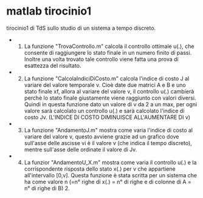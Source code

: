 # matlab tirocinio1
tirocinio1 di TdS sullo studio di un sistema a tempo discreto.

- 1. La  funzione "TrovaControllo.m" calcola il controllo ottimale u(.), che consente di raggiungere lo stato finale
in un numero finito di passi. Inoltre una volta trovato tale controllo viene fatta una prova di esattezza del risultato.

- 2. La funzione "CalcolaIndiciDiCosto.m" calcola l'indice di costo J al variare del valore temporale v. Cioè date due matrici
A e B e uno stato finale xf, allora al variare del valore v, il controllo u(.) cambierà perchè lo stato finale giustamente
viene raggiunto con valori diversi. Quindi in questa funzione dato un valore di v da 2 a un max, per ogni valore sarà calcolato
un controllo u(.) e sarà calcolato l'indice di costo Jv. (L'INDICE DI COSTO DIMINUISCE ALL'AUMENTARE DI v)

- 3. La funzione "AndamentoJ.m" mostra come varia l'indice di costo al variare del valore v, questo avviene grazie ad un grafico
dove sull'asse delle ascisse vi è il valore v (che indica il tempo discreto), mentre sull'asse delle ordinate il valore di Jv.

- 4. La funzior "AndamentoU_X.m" mostra come varia il controllo u(.) e la corrispondente risposta dello stato x(.) per v che
appartiene all'intervallo [0,v]. Questa funzione è stata scritta per un sistema che ha come valore n (=n° righe di x(.) = n°
di righe e di colonne di A = n° di righe di B) 2.
